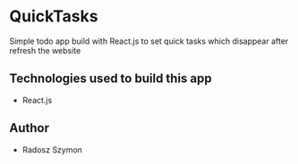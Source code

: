 # QuickTasks
Simple todo app build with React.js to set quick tasks which disappear after refresh the website

## Technologies used to build this app
* React.js

## Author
* Radosz Szymon
